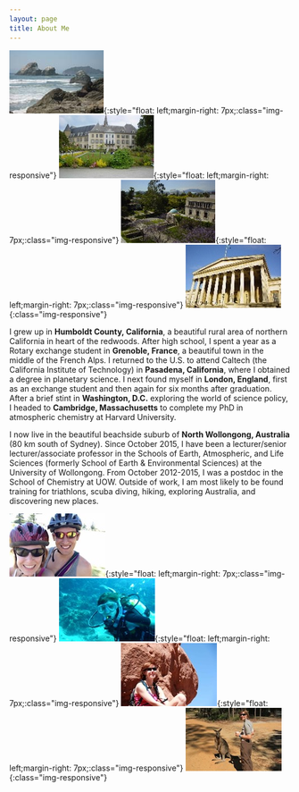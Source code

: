 ```yaml
---
layout: page
title: About Me
---
```


![humboldt](img/moonstone_169.jpeg){:style="float: left;margin-right: 7px;:class="img-responsive"}
![grenoble](img/grenoble-2_med_hr.jpeg){:style="float: left;margin-right: 7px;:class="img-responsive"}
![caltech](img/caltech_med_hr.jpeg){:style="float: left;margin-right: 7px;:class="img-responsive"}
![ucl](img/ucl_med_hr.jpeg){:class="img-responsive"}

I grew up in **Humboldt County, California**, a beautiful rural area of northern California in heart of the redwoods. After high school, I spent a year as a Rotary exchange student in **Grenoble, France**, a beautiful town in the middle of the French Alps. I returned to the U.S. to attend Caltech (the California Institute of Technology) in **Pasadena, California**, where I obtained a degree in planetary science. I next found myself in **London, England**, first as an exchange student and then again for six months after graduation. After a brief stint in **Washington, D.C.** exploring the world of science policy, I headed to **Cambridge, Massachusetts** to complete my PhD in atmospheric chemistry at Harvard University.

I now live in the beautiful beachside suburb of **North Wollongong, Australia** (80 km south of Sydney). Since October 2015, I have been a lecturer/senior lecturer/associate professor in the Schools of Earth, Atmospheric, and Life Sciences (formerly School of Earth & Environmental Sciences) at the University of Wollongong. From October 2012-2015, I was a postdoc in the School of Chemistry at UOW. Outside of work, I am most likely to be found training for triathlons, scuba diving, hiking, exploring Australia, and discovering new places.

![cycling](img/cycling_med_hr.jpeg){:style="float: left;margin-right: 7px;:class="img-responsive"}
![diving](img/diving_med_hr.jpeg){:style="float: left;margin-right: 7px;:class="img-responsive"}
![hiking](img/hiking_med_hr.jpeg){:style="float: left;margin-right: 7px;:class="img-responsive"}
![kangaroo](img/aus_med_hr.jpeg){:class="img-responsive"}

